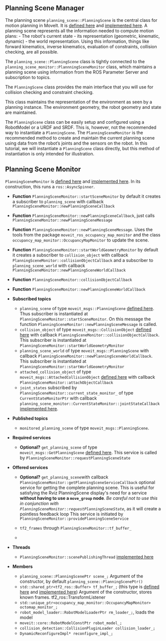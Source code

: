 ## Planning Scene Manager

The planning scene `planning_scene::PlanningScene` is the central class for motion planning in MoveIt.
It is [defined here](https://github.com/ros-planning/moveit/blob/382aa5a8cdd39eace07536d39c497a4b21f0f653/moveit_core/planning_scene/include/moveit/planning_scene/planning_scene.h#L87) and [implemented here](https://github.com/ros-planning/moveit/blob/master/moveit_core/planning_scene/src/planning_scene.cpp).
A planning scene represents all the information needed to compute motion plans: 
    - The robot's current state
    - its representation (geometric, kinematic, dynamic)
    - the world representation.
Using this information, things like forward kinematics, inverse kinematics, evaluation of constraints, collision checking, are all possible.

The `planning_scene::PlanningScene` class is tightly connected to the `planning_scene_monitor::PlannningSceneMonitor` class, which maintains a planning scene using information from the ROS Parameter Server and subscription to topics.

The `PlanningScene` class provides the main interface that you will use for collision checking and constraint checking. 

This class maintains the representation of the environment as seen by a planning instance. The environment geometry, the robot geometry and state are maintained. 

The `PlanningScene` class can be easily setup and configured using a RobotModel or a URDF and SRDF.
This is, however, not the recommended way to instantiate a `PlanningScene`.
The `PlanningSceneMonitor` is the recommended method to create and maintain the current planning scene using data from the robot’s joints and the sensors on the robot.
In this tutorial, we will instantiate a `PlanningScene` class directly, but this method of instantiation is only intended for illustration.


## Planning Scene Monitor

`PlanningSceneMonitor` is [defined here](https://github.com/ros-planning/moveit/blob/47884198c2585215de8f365a7ff20479f8bb4b51/moveit_ros/planning/planning_scene_monitor/include/moveit/planning_scene_monitor/planning_scene_monitor.h#L61) and [implemented here](https://github.com/ros-planning/moveit/blob/47884198c2585215de8f365a7ff20479f8bb4b51/moveit_ros/planning/planning_scene_monitor/src/planning_scene_monitor.cpp).
In its construction, this runs a `ros::AsyncSpinner`.

- **Function** `PlanningSceneMonitor::startSceneMonitor` by default it creates a subscriber to `planning_scene` with callback `PlanningSceneMonitor::newPlanningSceneCallback`

- **Function** `PlanningSceneMonitor::newPlanningSceneCallback`, just calls `PlanningSceneMonitor::newPlanningSceneMessage`

- **Function** `PlanningSceneMonitor::newPlanningSceneMessage`. Uses the tools from the package `moveit_ros_occupancy_map_monitor` and the class `occupancy_map_monitor::OccupancyMapMonitor` to update the scene.

- **Function** `PlanningSceneMonitor::startWorldGeometryMonitor` by default it creates a subscriber to `collision_object` with callback `PlanningSceneMonitor::collisionObjectCallback` and a subscriber to `planning_scene_world` with callback `PlanningSceneMonitor::newPlanningSceneWorldCallback`

- **Function** `PlanningSceneMonitor::collisionObjectCallback` 
- **Function** `PlanningSceneMonitor::newPlanningSceneWorldCallback` 




- **Subscribed topics**
    - `planning_scene` of type `moveit_msgs::PlanningScene` [defined here](http://docs.ros.org/en/api/moveit_msgs/html/msg/PlanningScene.html). Thus subscriber is instantiated at `PlanningSceneMonitor::startSceneMonitor`.
On this message the function `PlanningSceneMonitor::newPlanningSceneMessage` is called.
    - `collision_object` of type `moveit_msgs::CollisionObject` [defined here](http://docs.ros.org/en/jade/api/moveit_msgs/html/msg/CollisionObject.html) with callback `PlanningSceneMonitor::collisionObjectCallback`. This subscriber is instantiated at `PlanningSceneMonitor::startWorldGeometryMonitor`
    - `planning_scene_world` of type `moveit_msgs::PlanningScene` with callback `PlanningSceneMonitor::newPlanningSceneWorldCallback`.  This subscriber is instantiated at `PlanningSceneMonitor::startWorldGeometryMonitor`
    - `attached_collision_object` of type `moveit_msgs::AttachedCollisionObject` [defined here](http://docs.ros.org/en/jade/api/moveit_msgs/html/msg/AttachedCollisionObject.html) with callback `PlanningSceneMonitor::attachObjectCallback`
    - `joint_states` subscribed by `PlanningSceneMonitor::current_state_monitor_` of type `CurrentStateMonitorPtr` with callback `planning_scene_monitor::CurrentStateMonitor::jointStateCallback` [implemented here](https://github.com/ros-planning/moveit/blob/382aa5a8cdd39eace07536d39c497a4b21f0f653/moveit_ros/planning/planning_scene_monitor/src/current_state_monitor.cpp#L336).

- **Published topics**
    - `monitored_planning_scene` of type `moveit_msgs::PlanningScene`.

- **Required services**
    - **Optional?** `get_planning_scene` of type `moveit_msgs::GetPlanningScene` [defined here](http://docs.ros.org/en/api/moveit_msgs/html/srv/GetPlanningScene.html).
This service is called by `PlanningSceneMonitor::requestPlanningSceneState`

- **Offered services**
    - **Optional?** `get_planning_scene`with callback `PlanningSceneMonitor::getPlanningSceneServiceCallback` optional service for getting the complete planning scene.
This is useful for satisfying the Rviz PlanningScene display's need for a service **without having to use a `move_group` node**.
 _Be careful not to use this in conjunction with `PlanningSceneMonitor::requestPlanningSceneState`_, as it will create a pointless feedback loop
This service is initiated by `PlanningSceneMonitor::providePlanningSceneService`

    - `tf2_frames` through `PlanningSceneMonitor::tf_buffer_`

    - ` `
- **Threads**
    - `PlanningSceneMonitor::scenePublishingThread` [implemented here](https://github.com/ros-planning/moveit/blob/47884198c2585215de8f365a7ff20479f8bb4b51/moveit_ros/planning/planning_scene_monitor/src/planning_scene_monitor.cpp#L334)


- **Members**
    - `planning_scene::PlanningScenePtr scene_;` Argument of the constructor, by default `planning_scene::PlanningScenePtr()`
    - `std::shared_ptr<tf2_ros::Buffer> tf_buffer_;` (this type is [defined here](https://github.com/ros/geometry2/blob/ad04943f23608ab757389ce57d04f110df1c692b/tf2_ros/include/tf2_ros/buffer.h#L51) and [implemented here](https://github.com/ros/geometry2/blob/ad04943f23608ab757389ce57d04f110df1c692b/tf2_ros/src/buffer.cpp)) Argument of the constructor, stores known frames.    tf2_ros::TransformListener
    - `std::unique_ptr<occupancy_map_monitor::OccupancyMapMonitor> octomap_monitor_;`
    - `robot_model_loader::RobotModelLoaderPtr rm_loader_;`, loads the model
    - `moveit::core::RobotModelConstPtr robot_model_;`
    - `collision_detection::CollisionPluginLoader collision_loader_;`
    - `DynamicReconfigureImpl* reconfigure_impl_;`

